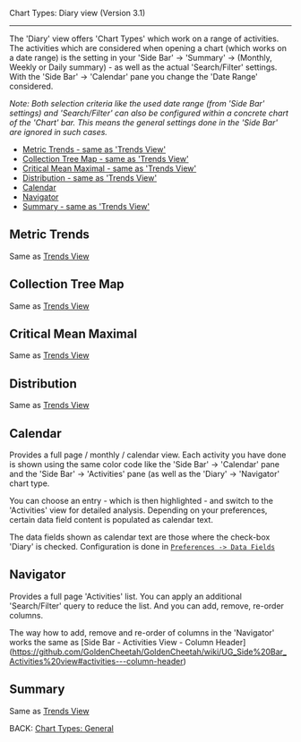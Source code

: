 Chart Types: Diary view (Version 3.1)
***

The 'Diary' view offers 'Chart Types' which work on a range of activities. The activities which are considered when opening a chart (which works on a date range) is the setting in your 'Side Bar' -> 'Summary' -> (Monthly, Weekly or Daily summary) - as well as the actual 'Search/Filter' settings. With the 'Side Bar' -> 'Calendar' pane you change the 'Date Range' considered.

_Note: Both selection criteria like the used date range (from 'Side Bar' settings) and 'Search/Filter' can also be configured within a concrete chart of the 'Chart' bar. This means the general settings done in the 'Side Bar' are ignored in such cases._

* [Metric Trends - same as 'Trends View'](https://github.com/GoldenCheetah/GoldenCheetah/wiki/UG_ChartTypes_Trends#metric-trends)
* [Collection Tree Map - same as 'Trends View'](https://github.com/GoldenCheetah/GoldenCheetah/wiki/UG_ChartTypes_Trends#collection-tree-map)
* [Critical Mean Maximal - same as 'Trends View'](https://github.com/GoldenCheetah/GoldenCheetah/wiki/UG_ChartTypes_Trends#critical-mean-maximal)
* [Distribution - same as 'Trends View'](https://github.com/GoldenCheetah/GoldenCheetah/wiki/UG_ChartTypes_Trends#distribution)
* [Calendar](https://github.com/GoldenCheetah/GoldenCheetah/wiki/UG_ChartTypes_Diary#calendar)
* [Navigator](https://github.com/GoldenCheetah/GoldenCheetah/wiki/UG_ChartTypes_Diary#navigator)
* [Summary - same as 'Trends View' ](https://github.com/GoldenCheetah/GoldenCheetah/wiki/UG_ChartTypes_Trends#summary)

## Metric Trends
Same as [Trends View](https://github.com/GoldenCheetah/GoldenCheetah/wiki/UG_ChartTypes_Trends#metric-trends)

## Collection Tree Map
Same as [Trends View](https://github.com/GoldenCheetah/GoldenCheetah/wiki/UG_ChartTypes_Trends#collection-tree-map)

## Critical Mean Maximal
Same as [Trends View](https://github.com/GoldenCheetah/GoldenCheetah/wiki/UG_ChartTypes_Trends#critical-mean-maximal)

## Distribution
Same as [Trends View](https://github.com/GoldenCheetah/GoldenCheetah/wiki/UG_ChartTypes_Trends#distribution)

## Calendar

Provides a full page / monthly / calendar view. Each activity you have done is shown using the same color code like the 'Side Bar' -> 'Calendar' pane and the 'Side Bar' -> 'Activities' pane (as well as the 'Diary' -> 'Navigator' chart type.

You can choose an entry - which is then highlighted - and switch to the 'Activities' view for detailed analysis. Depending on your preferences, certain data field content is populated as calendar text.

The data fields shown as calendar text are those where the check-box 'Diary' is checked. Configuration is done in [`Preferences -> Data Fields`](https://github.com/GoldenCheetah/GoldenCheetah/wiki/UG_Preferences_Data%20Fields)  

## Navigator

Provides a full page 'Activities' list. You can apply an additional 'Search/Filter' query to reduce the list. And you can add, remove, re-order columns.

The way how to add, remove and re-order of columns in the 'Navigator' works the same as [Side Bar - Activities View - Column Header]
(https://github.com/GoldenCheetah/GoldenCheetah/wiki/UG_Side%20Bar_Activities%20view#activities---column-header)

## Summary
Same as [Trends View](https://github.com/GoldenCheetah/GoldenCheetah/wiki/UG_ChartTypes_Trends#summary)

BACK: [Chart Types: General](https://github.com/GoldenCheetah/GoldenCheetah/wiki/UG_ChartTypes_General)